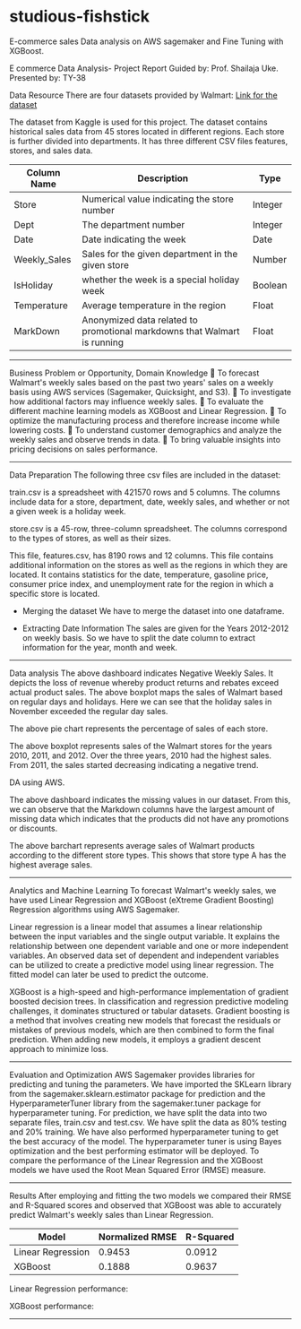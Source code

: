 # studious-fishstick
E-commerce sales Data analysis on AWS sagemaker and Fine Tuning with XGBoost.









E commerce Data Analysis- Project Report
Guided by: Prof. Shailaja Uke.
Presented by: TY-38










Data Resource
There are four datasets provided by Walmart:
[Link for the dataset](https://www.kaggle.com/competitions/walmart-recruiting-store-sales-forecasting/data)

The dataset from Kaggle is used for this project. The dataset contains historical sales data from 45 stores located in different regions. Each store is further divided into departments. It has three different CSV files features, stores, and sales data.


|Column Name      | Description   |                                                                                        Type   |
|-----------------|-------------- |---------------------------------------------------------------------------------------------- |
|Store            | Numerical value indicating the store number                                                          |Integer |
|Dept             | The department number                                                                                |Integer|
|Date             |   Date indicating the week                                                                           | Date  | 
|Weekly_Sales|   Sales for the given department in the given store| Number|
|IsHoliday|  whether the week is a special holiday week |Boolean|
|Temperature| Average temperature in the region|Float|
|MarkDown| Anonymized data related to promotional markdowns that Walmart is running|Float|

---
 Business Problem or Opportunity, Domain Knowledge
	To forecast Walmart's weekly sales based on the past two years' sales on a weekly basis using AWS services (Sagemaker, Quicksight, and S3).
	To investigate how additional factors may influence weekly sales.
	To evaluate the different machine learning models as XGBoost and Linear Regression.
	To optimize the manufacturing process and therefore increase income while lowering costs.
	To understand customer demographics and analyze the weekly sales and observe trends in data.
	To bring valuable insights into pricing decisions on sales performance.

---
 Data Preparation
The following three csv files are included in the dataset:

train.csv is a spreadsheet with 421570 rows and 5 columns. The columns include data for a store, department, date, weekly sales, and whether or not a given week is a holiday week.

store.csv is a 45-row, three-column spreadsheet. The columns correspond to the types of stores, as well as their sizes.

This file, features.csv, has 8190 rows and 12 columns. This file contains additional information on the stores as well as the regions in which they are located. It contains statistics for the date, temperature, gasoline price, consumer price index, and unemployment rate for the region in which a specific store is located.

*   Merging the dataset 
We have to merge the dataset into one dataframe.

*  Extracting Date Information
 The sales are given for the Years 2012-2012 on weekly basis. So we have to split the date column to extract information for the year, month and week.

---
Data analysis
 The above dashboard indicates Negative Weekly Sales. It depicts the loss of revenue whereby product returns and rebates exceed actual product sales.
 The above boxplot maps the sales of Walmart based on regular days and holidays. Here we can see that the holiday sales in November exceeded the regular day sales.
 
The above pie chart represents the percentage of sales of each store.
 
The above boxplot represents sales of the Walmart stores for the years 2010, 2011, and 2012. Over the three years, 2010 had the highest sales. From 2011, the sales started decreasing indicating a negative trend.












 DA using AWS.

 
The above dashboard indicates the missing values in our dataset. From this, we can observe that the Markdown columns have the largest amount of missing data which indicates that the products did not have any promotions or discounts.
 
The above barchart represents average sales of Walmart products according to the different store types. This shows that store type A has the highest average sales.

---
 Analytics and Machine Learning
To forecast Walmart's weekly sales, we have used Linear Regression and XGBoost (eXtreme Gradient Boosting) Regression algorithms using AWS Sagemaker.

Linear regression is a linear model that assumes a linear relationship between the input variables and the single output variable. It explains the relationship between one dependent variable and one or more independent variables. An observed data set of dependent and independent variables can be utilized to create a predictive model using linear regression. The fitted model can later be used to predict the outcome.

XGBoost is a high-speed and high-performance implementation of gradient boosted decision trees. In classification and regression predictive modeling challenges, it dominates structured or tabular datasets. Gradient boosting is a method that involves creating new models that forecast the residuals or mistakes of previous models, which are then combined to form the final prediction. When adding new models, it employs a gradient descent approach to minimize loss.

---
 Evaluation and Optimization
AWS Sagemaker provides libraries for predicting and tuning the parameters. We have imported the SKLearn library from the sagemaker.sklearn.estimator package for prediction and the HyperparameterTuner library from the sagemaker.tuner package for hyperparameter tuning.
For prediction, we have split the data into two separate files, train.csv and test.csv. We have split the data as 80% testing and 20% training. We have also performed hyperparameter tuning to get the best accuracy of the model. The hyperparameter tuner is using Bayes optimization and the best performing estimator will be deployed.
To compare the performance of the Linear Regression and the XGBoost models we have used the Root Mean Squared Error (RMSE) measure.

---
 Results
After employing and fitting the two models we compared their RMSE and R-Squared scores and observed that XGBoost was able to accurately predict Walmart's weekly sales than Linear Regression.

| Model             | Normalized RMSE | R-Squared |
| ----------------- | --------------- | --------- |
| Linear Regression | 0.9453          | 0.0912    |
| XGBoost           | 0.1888          | 0.9637    |

Linear Regression performance:
 

XGBoost performance:
 
---

